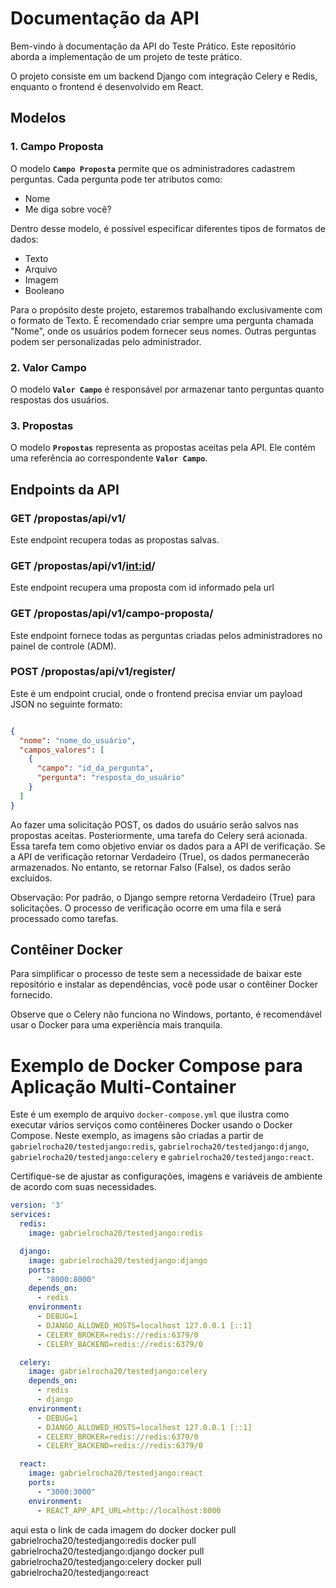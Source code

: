 # **Documentação da API**

Bem-vindo à documentação da API do Teste Prático. Este repositório aborda a implementação de um projeto de teste prático.

O projeto consiste em um backend Django com integração Celery e Redis, enquanto o frontend é desenvolvido em React.

## **Modelos**

### **1. Campo Proposta**

O modelo **`Campo Proposta`** permite que os administradores cadastrem perguntas. Cada pergunta pode ter atributos como:

- Nome
- Me diga sobre você?

Dentro desse modelo, é possível especificar diferentes tipos de formatos de dados:

- Texto
- Arquivo
- Imagem
- Booleano

Para o propósito deste projeto, estaremos trabalhando exclusivamente com o formato de Texto. É recomendado criar sempre uma pergunta chamada "Nome", onde os usuários podem fornecer seus nomes. Outras perguntas podem ser personalizadas pelo administrador.

### **2. Valor Campo**

O modelo **`Valor Campo`** é responsável por armazenar tanto perguntas quanto respostas dos usuários.

### **3. Propostas**

O modelo **`Propostas`** representa as propostas aceitas pela API. Ele contém uma referência ao correspondente **`Valor Campo`**.

## **Endpoints da API**

### **GET /propostas/api/v1/**

Este endpoint recupera todas as propostas salvas.
### **GET /propostas/api/v1/<int:id>/**

Este endpoint recupera uma proposta com id informado pela url

### **GET /propostas/api/v1/campo-proposta/**

Este endpoint fornece todas as perguntas criadas pelos administradores no painel de controle (ADM).

### **POST /propostas/api/v1/register/**

Este é um endpoint crucial, onde o frontend precisa enviar um payload JSON no seguinte formato:

```json

{
  "nome": "nome_do_usuário",
  "campos_valores": [
    {
      "campo": "id_da_pergunta",
      "pergunta": "resposta_do_usuário"
    }
  ]
}

```

Ao fazer uma solicitação POST, os dados do usuário serão salvos nas propostas aceitas. Posteriormente, uma tarefa do Celery será acionada. Essa tarefa tem como objetivo enviar os dados para a API de verificação. Se a API de verificação retornar Verdadeiro (True), os dados permanecerão armazenados. No entanto, se retornar Falso (False), os dados serão excluídos.

Observação: Por padrão, o Django sempre retorna Verdadeiro (True) para solicitações. O processo de verificação ocorre em uma fila e será processado como tarefas.

## **Contêiner Docker**

Para simplificar o processo de teste sem a necessidade de baixar este repositório e instalar as dependências, você pode usar o contêiner Docker fornecido.

Observe que o Celery não funciona no Windows, portanto, é recomendável usar o Docker para uma experiência mais tranquila.

# Exemplo de Docker Compose para Aplicação Multi-Container

Este é um exemplo de arquivo `docker-compose.yml` que ilustra como executar vários serviços como contêineres Docker usando o Docker Compose. Neste exemplo, as imagens são criadas a partir de `gabrielrocha20/testedjango:redis`, `gabrielrocha20/testedjango:django`, `gabrielrocha20/testedjango:celery` e `gabrielrocha20/testedjango:react`.

Certifique-se de ajustar as configurações, imagens e variáveis de ambiente de acordo com suas necessidades.

```yaml
version: '3'
services:
  redis:
    image: gabrielrocha20/testedjango:redis

  django:
    image: gabrielrocha20/testedjango:django
    ports:
      - "8000:8000"
    depends_on:
      - redis
    environment:
      - DEBUG=1
      - DJANGO_ALLOWED_HOSTS=localhost 127.0.0.1 [::1]
      - CELERY_BROKER=redis://redis:6379/0
      - CELERY_BACKEND=redis://redis:6379/0

  celery:
    image: gabrielrocha20/testedjango:celery
    depends_on:
      - redis
      - django
    environment:
      - DEBUG=1
      - DJANGO_ALLOWED_HOSTS=localhost 127.0.0.1 [::1]
      - CELERY_BROKER=redis://redis:6379/0
      - CELERY_BACKEND=redis://redis:6379/0

  react:
    image: gabrielrocha20/testedjango:react
    ports:
      - "3000:3000"
    environment:
      - REACT_APP_API_URL=http://localhost:8000
```

aqui esta o link de cada imagem do docker
docker pull gabrielrocha20/testedjango:redis
docker pull gabrielrocha20/testedjango:django
docker pull gabrielrocha20/testedjango:celery
docker pull gabrielrocha20/testedjango:react